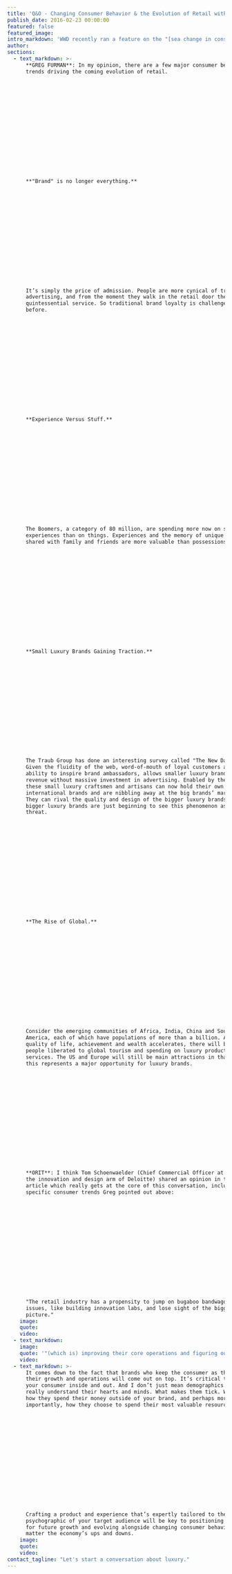 ```yaml
---
title: 'Q&O - Changing Consumer Behavior & the Evolution of Retail with Luxury Marketing Council Founder, Greg Furman'
publish_date: 2016-02-23 00:00:00
featured: false
featured_image:
intro_markdown: 'WWD recently ran a feature on the "[sea change in consumer behavior](http://wwd.com/retail-news/department-stores/sea-change-in-consumer-behavior-retailers-need-to-catch-up-10303936/)," citing opinions from experts ranging from Jerry Storch (Chairman, Hudson’s Bay Co.) to Jack Kleinhenz (chief economist, National Retail Federation). The majority of opinions reflected the theme of retail having fallen behind the consumer behavior curve. Do you feel that’s true?​'
author:
sections:
  - text_markdown: >-
      **GREG FURMAN**: In my opinion, there are a few major consumer behavior
      trends driving the coming evolution of retail.

















      **"Brand" is no longer everything.**

















      It’s simply the price of admission. People are more cynical of traditional
      advertising, and from the moment they walk in the retail door they expect
      quintessential service. So traditional brand loyalty is challenged as never
      before.

















      **Experience Versus Stuff.**

















      The Boomers, a category of 80 million, are spending more now on special
      experiences than on things. Experiences and the memory of unique experience
      shared with family and friends are more valuable than possessions.

















      **Small Luxury Brands Gaining Traction.**

















      The Traub Group has done an interesting survey called "The New Davids."
      Given the fluidity of the web, word-of-mouth of loyal customers and the
      ability to inspire brand ambassadors, allows smaller luxury brands to grow
      revenue without massive investment in advertising. Enabled by the web,
      these small luxury craftsmen and artisans can now hold their own with
      international brands and are nibbling away at the big brands’ market share.
      They can rival the quality and design of the bigger luxury brands. The
      bigger luxury brands are just beginning to see this phenomenon as a serious
      threat.

















      **The Rise of Global.**

















      Consider the emerging communities of Africa, India, China and South
      America, each of which have populations of more than a billion. As their
      quality of life, achievement and wealth accelerates, there will be more
      people liberated to global tourism and spending on luxury products and
      services. The US and Europe will still be main attractions in that regard,
      this represents a major opportunity for luxury brands.

















      **ORIT**: I think Tom Schoenwaelder (Chief Commercial Officer at Doblin,
      the innovation and design arm of Deloitte) shared an opinion in the WWD
      article which really gets at the core of this conversation, including the
      specific consumer trends Greg pointed out above:

















      "The retail industry has a propensity to jump on bugaboo bandwagons or
      issues, like building innovation labs, and lose sight of the bigger
      picture."​
    image:
    quote:
    video:
  - text_markdown:
    image:
    quote: '"(which is) improving their core operations and figuring out what they actually are and plan to be for the customers and how to build really unique experiences."'
    video:
  - text_markdown: >-
      It comes down to the fact that brands who keep the consumer as the focus of
      their growth and operations will come out on top. It’s critical to know
      your consumer inside and out. And I don’t just mean demographics. I mean to
      really understand their hearts and minds. What makes them tick. Where and
      how they spend their money outside of your brand, and perhaps more
      importantly, how they choose to spend their most valuable resource: time.

















      Crafting a product and experience that’s expertly tailored to the
      psychographic of your target audience will be key to positioning businesses
      for future growth and evolving alongside changing consumer behavior no
      matter the economy’s ups and downs.​
    image:
    quote:
    video:
contact_tagline: "Let's start a conversation about luxury."
---
```



